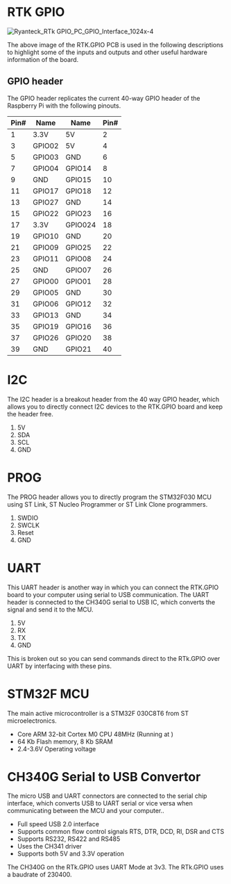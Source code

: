 # RTK GPIO

![Ryanteck_RTk GPIO_PC_GPIO_Interface_1024x-4](https://user-images.githubusercontent.com/1878314/85520512-ee23da80-b5fa-11ea-826f-f2b07410e839.png)

The above image of the RTK.GPIO PCB is used in the following descriptions to highlight some of the inputs and outputs and other useful hardware information of the board.

## GPIO header

The GPIO header replicates the current 40-way GPIO header of the Raspberry Pi with the following pinouts.

| Pin#   | Name | Name | Pin#   |
| ----   | ---- | ---- | ----   |
|   1    | 3.3V     | 5V     |   2    |
|   3    | GPIO02     | 5V     |   4    |
|   5    | GPIO03     | GND     |   6    |
|   7    | GPIO04     | GPIO14     |   8    |
|   9    | GND     | GPIO15     |   10   |
|   11   | GPIO17     | GPIO18     |   12   |
|   13   | GPIO27     | GND     |   14   |
|   15   | GPIO22     | GPIO23     |   16   |
|   17   | 3.3V     | GPIO024     |   18   |
|   19   | GPIO10     | GND     |   20   |
|   21   | GPIO09     | GPIO25     |   22   |
|   23   | GPIO11     | GPIO08     |   24   |
|   25   | GND     | GPIO07     |   26   |
|   27   | GPIO00     | GPIO01     |   28   |
|   29   | GPIO05     | GND     |   30   |
|   31   | GPIO06     | GPIO12     |   32   |
|   33   | GPIO13     | GND     |   34   |
|   35   | GPIO19     | GPIO16     |   36   |
|   37   | GPIO26     | GPIO20     |   38   |
|   39   | GND     | GPIO21     |   40   |

# I2C

The I2C header is a breakout header from the 40 way GPIO header, which allows you to directly connect I2C devices to the RTK.GPIO board and keep the header free.

1. 5V
2. SDA
3. SCL
4. GND

# PROG

The PROG header allows you to directly program the STM32F030 MCU using ST Link, ST Nucleo Programmer or ST Link Clone programmers.

1. SWDIO
2. SWCLK
3. Reset
4. GND

# UART
This UART header is another way in which you can connect the RTK.GPIO board to your computer using serial to USB communication. The UART header is connected to the CH340G serial to USB IC, which converts the signal and send it to the MCU.

1. 5V
2. RX
3. TX
4. GND

This is broken out so you can send commands direct to the RTk.GPIO over UART by interfacing with these pins.

# STM32F MCU

The main active microcontroller is a STM32F 030C8T6 from ST microelectronics.

* Core ARM 32-bit Cortex M0 CPU 48MHz (Running at )
* 64 Kb Flash memory, 8 Kb SRAM
* 2.4-3.6V Operating voltage

# CH340G Serial to USB Convertor

The micro USB and UART connectors are connected to the serial chip interface, which converts USB to UART serial or vice versa when communicating between the MCU and your computer..

* Full speed USB 2.0 interface
* Supports common flow control signals RTS, DTR, DCD, RI, DSR and CTS
* Supports RS232, RS422 and RS485
* Uses the CH341 driver
* Supports both 5V and 3.3V operation

The CH340G on the RTk.GPIO uses UART Mode at 3v3. The RTk.GPIO uses a baudrate of 230400.
